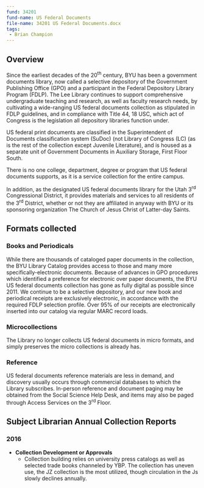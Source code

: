 ```yaml
---
fund: 34201
fund-name: US Federal Documents
file-name: 34201 US Federal Documents.docx
tags:
 - Brian Champion
---
```


## Overview

Since the earliest decades of the 20<sup>th</sup> century, BYU has been a government documents library, now called a selective depository of the Government Publishing Office (GPO) and a participant in the Federal Depository Library Program (FDLP). The Lee Library continues to support comprehensive undergraduate teaching and research, as well as faculty research needs, by cultivating a wide-ranging US federal documents collection as stipulated in FDLP guidelines, and in compliance with Title 44, 18 USC, which act of Congress is the legislation all depository libraries function under.

US federal print documents are classified in the Superintendent of Documents classification system (SuDoc) (not Library of Congress (LC) (as is the rest of the collection except Juvenile Literature), and is housed as a separate unit of Government Documents in Auxiliary Storage, First Floor South.

There is no one college, department, degree or program that US federal documents supports, as it is a service collection for the entire campus.

In addition, as the designated US federal documents library for the Utah 3<sup>rd</sup> Congressional District, it provides materials and services to all residents of the 3<sup>rd</sup> District, whether or not they are affiliated in anyway with BYU or its sponsoring organization The Church of Jesus Christ of Latter-day Saints.

## Formats collected

### Books and Periodicals

While there are thousands of cataloged paper documents in the collection, the BYU Library Catalog provides access to those and many more specifically-electronic documents. Because of advances in GPO procedures which identified a preference for electronic over paper documents, the BYU US federal documents collection has gone as fully digital as possible since 2011. We continue to be a selective depository, and our new book and periodical receipts are exclusively electronic, in accordance with the required FDLP selection profile. Over 95% of our receipts are electronically inserted into our catalog via regular MARC record loads.

### Microcollections

The Library no longer collects US federal documents in micro formats, and simply preserves the micro collections is already has.

### Reference

US federal documents reference materials are less in demand, and discovery usually occurs through commercial databases to which the Library subscribes. In-person reference and document paging may be obtained from the Social Science Help Desk, and items may also be paged through Access Services on the 3<sup>rd</sup> Floor.

## Subject Librarian Annual Collection Reports

### 2016

- **Collection Development or Approvals**
    - Collection building relies on university press catalogs as well as selected trade books channeled by YBP. The collection has uneven use, the JZ collection is the most utilized, though circulation in the Js slowly declines annually.
